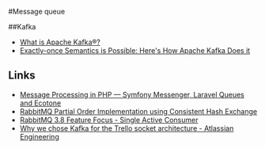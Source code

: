 #Message queue

##Kafka
- [What is Apache Kafka®?](https://www.youtube.com/watch?v=FKgi3n-FyNU)
- [Exactly-once Semantics is Possible: Here's How Apache Kafka Does it](https://www.confluent.io/blog/exactly-once-semantics-are-possible-heres-how-apache-kafka-does-it/)

## Links

- [Message Processing in PHP — Symfony Messenger, Laravel Queues and Ecotone](https://blog.devgenius.io/message-processing-in-php-symfony-messenger-laravel-queues-and-ecotone-8ca17102c5b2)
- [RabbitMQ Partial Order Implementation using Consistent Hash Exchange](https://alexravikovich.medium.com/rabbitmq-partial-order-implementation-using-consistent-hash-exchange-golang-29ab6f439021)
- [RabbitMQ 3.8 Feature Focus - Single Active Consumer](https://www.cloudamqp.com/blog/rabbitmq-3-8-feature-focus-single-active-consumer.html)
- [Why we chose Kafka for the Trello socket architecture - Atlassian Engineering](https://www.atlassian.com/engineering/why-we-chose-kafka)
